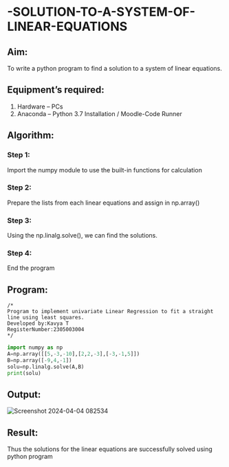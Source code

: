 # -SOLUTION-TO-A-SYSTEM-OF-LINEAR-EQUATIONS
## Aim:
To write a python program to find a solution to a system of linear equations.
## Equipment’s required:
1. 	Hardware – PCs
2. 	Anaconda – Python 3.7 Installation / Moodle-Code Runner
## Algorithm:
### Step 1: 
Import the numpy module to use the built-in functions for calculation
### Step 2: 
Prepare the lists from each linear equations and assign in np.array()
### Step 3: 
Using the np.linalg.solve(), we can find the solutions.
### Step 4: 
End the program
## Program:
```
/*
Program to implement univariate Linear Regression to fit a straight line using least squares.
Developed by:Kavya T 
RegisterNumber:2305003004  
*/
`````
```python
import numpy as np
A=np.array([[5,-3,-10],[2,2,-3],[-3,-1,5]])
B=np.array([-9,4,-1])
solu=np.linalg.solve(A,B)
print(solu)
```
## Output:
![Screenshot 2024-04-04 082534](https://github.com/Ayvak16122005/-SOLUTION-TO-A-SYSTEM-OF-LINEAR-EQUATIONS/assets/147690197/5d6692d7-f965-4a17-b60c-5eaf896d1138)

## Result: 
Thus the solutions for the linear equations are successfully solved using python program

